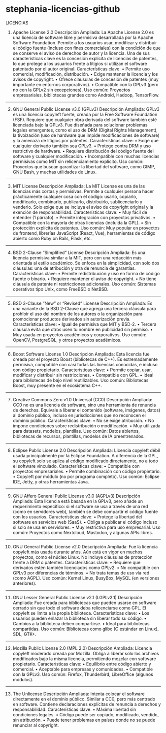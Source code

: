 # stephania-licencias-github

LICENCIAS
1. Apache License 2.0
Descripción Ampliada:
La Apache License 2.0 es una licencia de software libre y permisiva desarrollada por la Apache Software Foundation. Permite a los usuarios usar, modificar y distribuir el código fuente (incluso con fines comerciales) con la condición de que se conserve el aviso de derechos de autor y la licencia. Una de sus características clave es la concesión explícita de licencias de patentes, lo que protege a los usuarios frente a litigios si utilizan el software patentado por el autor original.
Características clave:
•	Permite uso comercial, modificación, distribución.
•	Exige mantener la licencia y los avisos de copyright.
•	Ofrece cláusulas de concesión de patentes (muy importante en entornos corporativos).
•	Compatible con la GPLv3 (pero no con la GPLv2 sin excepciones).
Uso común:
Proyectos empresariales, bibliotecas grandes como Android, Hadoop, TensorFlow.
________________________________________
2. GNU General Public License v3.0 (GPLv3)
Descripción Ampliada:
GPLv3 es una licencia copyleft fuerte, creada por la Free Software Foundation (FSF). Requiere que cualquier obra derivada del software también esté licenciada bajo la GPLv3. Fue diseñada para solucionar problemas legales emergentes, como el uso de DRM (Digital Rights Management), la tivoización (uso de hardware que impide modificaciones de software) y la amenaza de litigios por patentes.
Características clave:
•	Exige que cualquier derivado también sea GPLv3.
•	Protege contra DRM y uso restrictivo de hardware.
•	Requiere distribución del código fuente del software y cualquier modificación.
•	Incompatible con muchas licencias permisivas como MIT sin relicenciamiento explícito.
Uso común:
Proyectos que buscan garantizar la libertad del software, como GIMP, GNU Bash, y muchas utilidades de Linux.
________________________________________
3. MIT License
Descripción Ampliada:
La MIT License es una de las licencias más cortas y permisivas. Permite a cualquier persona hacer prácticamente cualquier cosa con el código: usarlo, copiarlo, modificarlo, combinarlo, publicarlo, distribuirlo, sublicenciarlo y venderlo. Solo exige que se incluya el aviso de copyright original y la exención de responsabilidad.
Características clave:
•	Muy fácil de entender (1 párrafo).
•	Permite integración con proyectos privativos.
•	Compatible con la mayoría de otras licencias (incluida la GPL).
•	Sin protección explícita de patentes.
Uso común:
Muy popular en proyectos de frontend, librerías JavaScript (React, Vue), herramientas de código abierto como Ruby on Rails, Flask, etc.
________________________________________
4. BSD 2-Clause “Simplified” License
Descripción Ampliada:
Es una licencia permisiva similar a la MIT, pero con una redacción más orientada al estilo académico. Se enfoca en la simplicidad, con solo dos cláusulas: una de atribución y otra de renuncia de garantías.
Características clave:
•	Permite redistribución y uso en forma de código fuente o binario.
•	Requiere mantener el aviso de copyright.
•	No tiene cláusula de patente ni restricciones adicionales.
Uso común:
Sistemas operativos tipo Unix, como FreeBSD o NetBSD.
________________________________________
5. BSD 3-Clause “New” or “Revised” License
Descripción Ampliada:
Es una variante de la BSD 2-Clause que agrega una tercera cláusula para prohibir el uso del nombre de los autores o la organización para promocionar productos derivados sin autorización previa.
Características clave:
•	Igual de permisiva que MIT y BSD-2.
•	Tercera cláusula evita que otros usen tu nombre en publicidad sin permiso.
•	Muy usada en proyectos académicos y corporativos.
Uso común:
OpenCV, PostgreSQL, y otros proyectos académicos.
________________________________________
6. Boost Software License 1.0
Descripción Ampliada:
Esta licencia fue creada por el proyecto Boost (bibliotecas de C++). Es extremadamente permisiva, compatible con casi todas las licencias conocidas, e incluso con código propietario.
Características clave:
•	Permite copiar, usar, modificar y distribuir sin restricciones.
•	Compatible con GPL.
•	Ideal para bibliotecas de bajo nivel reutilizables.
Uso común:
Bibliotecas Boost, muy presente en el ecosistema C++.
________________________________________
7. Creative Commons Zero v1.0 Universal (CC0)
Descripción Ampliada:
CC0 no es una licencia de software, sino una herramienta de renuncia de derechos. Equivale a liberar el contenido (software, imágenes, datos) al dominio público, incluso en jurisdicciones que no reconocen el dominio público.
Características clave:
•	No se exige atribución.
•	No impone condiciones sobre redistribución o modificación.
•	Muy utilizada para datasets, modelos, plantillas.
Uso común:
Datos abiertos, bibliotecas de recursos, plantillas, modelos de IA preentrenados.
________________________________________
8. Eclipse Public License 2.0
Descripción Ampliada:
Licencia copyleft débil usada principalmente por la Eclipse Foundation. A diferencia de la GPL, su copyleft solo se aplica al código modificado directamente, no a todo el software vinculado.
Características clave:
•	Compatible con proyectos empresariales.
•	Permite combinación con código propietario.
•	Copyleft por módulo (no por programa completo).
Uso común:
Eclipse IDE, Jetty, y otras herramientas Java.
________________________________________
9. GNU Affero General Public License v3.0 (AGPLv3)
Descripción Ampliada:
Esta licencia está basada en la GPLv3, pero añade un requerimiento específico: si el software se usa a través de una red (como en servidores web), también se debe compartir el código fuente con los usuarios.
Características clave:
•	Protege la libertad del software en servicios web (SaaS).
•	Obliga a publicar el código incluso si solo se usa en servidores.
•	Muy restrictiva para uso empresarial.
Uso común:
Proyectos como Nextcloud, Mastodon, y algunas APIs libres.
________________________________________
10. GNU General Public License v2.0
Descripción Ampliada:
Fue la licencia copyleft más usada durante años. Aún está en vigor en muchos proyectos, como el núcleo Linux. No incluye cláusulas de protección frente a DRM o patentes.
Características clave:
•	Requiere que derivados estén también licenciados como GPLv2.
•	No compatible con GPLv3 por diferencias de términos.
•	No trata temas de uso vía red (como AGPL).
Uso común:
Kernel Linux, BusyBox, MySQL (en versiones anteriores).
________________________________________
11. GNU Lesser General Public License v2.1 (LGPLv2.1)
Descripción Ampliada:
Fue creada para bibliotecas que pueden usarse en software cerrado sin que todo el software deba relicenciarse como GPL. El copyleft se limita a la propia biblioteca.
Características clave:
•	Los usuarios pueden enlazar la biblioteca sin liberar todo su código.
•	Cambios a la biblioteca deben compartirse.
•	Ideal para bibliotecas compartidas.
Uso común:
Bibliotecas como glibc (C estándar en Linux), SDL, GTK+.
________________________________________
12. Mozilla Public License 2.0 (MPL 2.0)
Descripción Ampliada:
Licencia copyleft moderado creada por Mozilla. Obliga a liberar solo los archivos modificados bajo la misma licencia, permitiendo mezclar con software propietario.
Características clave:
•	Equilibrio entre código abierto y comercial.
•	Aceptable para empresas y comunidades.
•	Compatible con la GPLv3.
Uso común:
Firefox, Thunderbird, LibreOffice (algunos módulos).
________________________________________
13. The Unlicense
Descripción Ampliada:
Intenta colocar el software directamente en el dominio público. Similar a CC0, pero más centrado en software. Contiene declaraciones explícitas de renuncia a derechos y responsabilidad.
Características clave:
•	Máxima libertad sin condiciones legales.
•	Código puede ser copiado, modificado, vendido, sin atribución.
•	Puede tener problemas en países donde no se puede renunciar al copyright.


